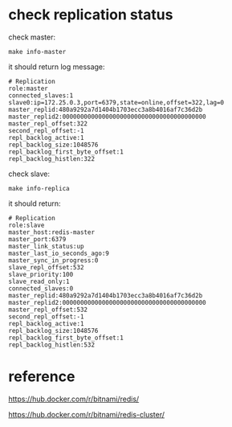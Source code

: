 # check replication status

check master:

```shell
make info-master
```

it should return log message:

```log
# Replication
role:master
connected_slaves:1
slave0:ip=172.25.0.3,port=6379,state=online,offset=322,lag=0
master_replid:480a9292a7d1404b1703ecc3a8b4016af7c36d2b
master_replid2:0000000000000000000000000000000000000000
master_repl_offset:322
second_repl_offset:-1
repl_backlog_active:1
repl_backlog_size:1048576
repl_backlog_first_byte_offset:1
repl_backlog_histlen:322
```

check slave:

```shell
make info-replica
```

it should return: 

```log
# Replication
role:slave
master_host:redis-master
master_port:6379
master_link_status:up
master_last_io_seconds_ago:9
master_sync_in_progress:0
slave_repl_offset:532
slave_priority:100
slave_read_only:1
connected_slaves:0
master_replid:480a9292a7d1404b1703ecc3a8b4016af7c36d2b
master_replid2:0000000000000000000000000000000000000000
master_repl_offset:532
second_repl_offset:-1
repl_backlog_active:1
repl_backlog_size:1048576
repl_backlog_first_byte_offset:1
repl_backlog_histlen:532
```

# reference

https://hub.docker.com/r/bitnami/redis/

https://hub.docker.com/r/bitnami/redis-cluster/
